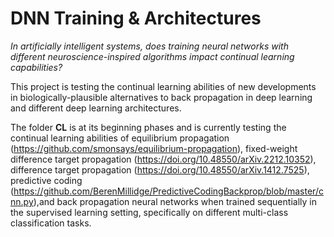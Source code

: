# DNN Training & Architectures

*In artificially intelligent systems, does training neural networks with different neuroscience-inspired algorithms impact continual learning capabilities?*


This project is testing the continual learning abilities of new developments in biologically-plausible alternatives to back propagation in deep learning and different deep learning architectures. 

The folder **CL** is at its beginning phases and is currently testing the continual learning abilities of equilibrium propagation (https://github.com/smonsays/equilibrium-propagation), fixed-weight difference target propagation (https://doi.org/10.48550/arXiv.2212.10352), difference target propagation (https://doi.org/10.48550/arXiv.1412.7525), predictive coding (https://github.com/BerenMillidge/PredictiveCodingBackprop/blob/master/cnn.py),and back propagation neural networks when trained sequentially in the supervised learning setting, specifically on different multi-class classification tasks.




